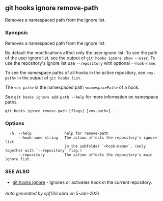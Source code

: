 ## git hooks ignore remove-path

Removes a namespaced path from the ignore list.

### Synopsis

Removes a namespaced path from the ignore list.

By default the modifications affect only the user ignore list.
To see the path of the user ignore list,
see the output of `git hooks ignore show --user`.
To use the repository's ignore list use `--repository`
with optional `--hook-name`.

To see the namespace paths of all hooks in the active repository,
see `<ns-path>` in the output of `git hooks list`.

The `<ns-path>` is the namespaced path `<namespacePath>` of a hook.

See `git hooks ignore add-path --help` for more information
on namespace paths.

```
git hooks ignore remove-path [flags] [<ns-path>]...
```

### Options

```
  -h, --help               help for remove-path
      --hook-name string   The action affects the repository's ignore list
                           in the subfolder `<hook-name>`. (only together with `--repository` flag.)
      --repository         The action affects the repository's main ignore list.
```

### SEE ALSO

* [git hooks ignore](git_hooks_ignore.md)	 - Ignores or activates hook in the current repository.

###### Auto generated by spf13/cobra on 5-Jan-2021
